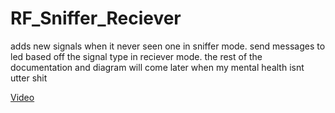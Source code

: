 # RF_Sniffer_Reciever

adds new signals when it never seen one in sniffer mode. send messages to led based off the signal type in reciever mode. the rest of the documentation and diagram will come later when my mental health isnt utter shit

[Video]([https://docs.google.com/document/d/17XwLa5vnaRyn055X1fiz8kVhpMb4cP5uQixNE5NjAGY/edit?usp=sharing](https://drive.google.com/file/d/1iNq4z4wx3TOs5HrxzZHx7BCTOtidzAoI/view?usp=sharing))

